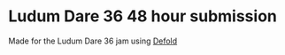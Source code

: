 # Ludum Dare 36 48 hour submission
Made for the Ludum Dare 36 jam using [Defold](http://www.defold.com)
